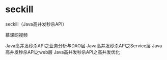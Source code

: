 # seckill
seckill（Java高并发秒杀API）

慕课网视频

Java高并发秒杀API之业务分析与DAO层 
Java高并发秒杀API之Service层
Java高并发秒杀API之web层
Java高并发秒杀API之高并发优化
